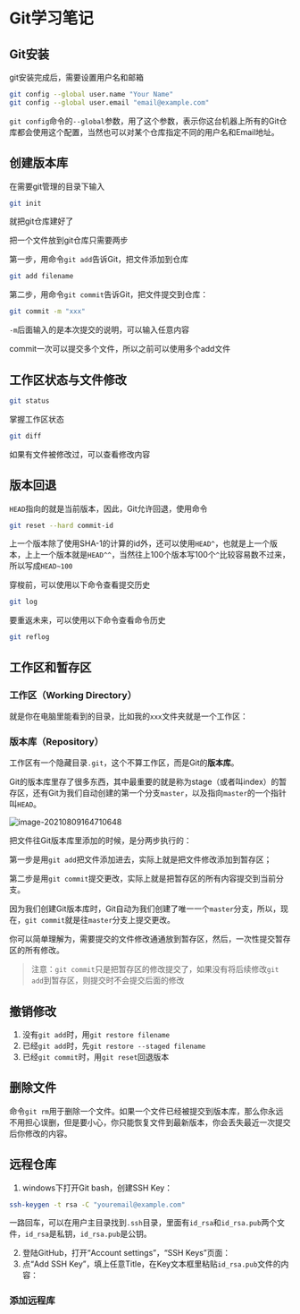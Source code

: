 # Git学习笔记

## Git安装

git安装完成后，需要设置用户名和邮箱

```bash
git config --global user.name "Your Name"
git config --global user.email "email@example.com"
```

`git config`命令的`--global`参数，用了这个参数，表示你这台机器上所有的Git仓库都会使用这个配置，当然也可以对某个仓库指定不同的用户名和Email地址。

## 创建版本库

在需要git管理的目录下输入

```bash
git init
```

就把git仓库建好了

把一个文件放到git仓库只需要两步

第一步，用命令`git add`告诉Git，把文件添加到仓库

```bash
git add filename
```

第二步，用命令`git commit`告诉Git，把文件提交到仓库：

```bash
git commit -m "xxx"
```

`-m`后面输入的是本次提交的说明，可以输入任意内容

commit一次可以提交多个文件，所以之前可以使用多个add文件

## 工作区状态与文件修改

```bash
git status
```

掌握工作区状态

```bash
git diff
```

如果有文件被修改过，可以查看修改内容

## 版本回退

`HEAD`指向的就是当前版本，因此，Git允许回退，使用命令

```bash
git reset --hard commit-id
```

上一个版本除了使用SHA-1的计算的id外，还可以使用`HEAD^`，也就是上一个版本，上上一个版本就是`HEAD^^`，当然往上100个版本写100个`^`比较容易数不过来，所以写成`HEAD~100`

穿梭前，可以使用以下命令查看提交历史

```bash
git log
```

要重返未来，可以使用以下命令查看命令历史

```bash
git reflog
```

## 工作区和暂存区

### 工作区（Working Directory）

就是你在电脑里能看到的目录，比如我的`xxx`文件夹就是一个工作区：

### 版本库（Repository）

工作区有一个隐藏目录`.git`，这个不算工作区，而是Git的**版本库**。

Git的版本库里存了很多东西，其中最重要的就是称为stage（或者叫index）的暂存区，还有Git为我们自动创建的第一个分支`master`，以及指向`master`的一个指针叫`HEAD`。

![image-20210809164710648](C:\Users\李大胖\AppData\Roaming\Typora\typora-user-images\image-20210809164710648.png)

把文件往Git版本库里添加的时候，是分两步执行的：

第一步是用`git add`把文件添加进去，实际上就是把文件修改添加到暂存区；

第二步是用`git commit`提交更改，实际上就是把暂存区的所有内容提交到当前分支。

因为我们创建Git版本库时，Git自动为我们创建了唯一一个`master`分支，所以，现在，`git commit`就是往`master`分支上提交更改。

你可以简单理解为，需要提交的文件修改通通放到暂存区，然后，一次性提交暂存区的所有修改。

> 注意：`git commit`只是把暂存区的修改提交了，如果没有将后续修改`git add`到暂存区，则提交时不会提交后面的修改

## 撤销修改

1. 没有`git add`时，用`git restore filename`
2. 已经`git add`时，先`git restore --staged filename`
3. 已经`git commit`时，用`git reset`回退版本

## 删除文件

命令`git rm`用于删除一个文件。如果一个文件已经被提交到版本库，那么你永远不用担心误删，但是要小心，你只能恢复文件到最新版本，你会丢失最近一次提交后你修改的内容。

## 远程仓库

1. windows下打开Git bash，创建SSH Key：

```bash
ssh-keygen -t rsa -C "youremail@example.com"
```

一路回车，可以在用户主目录找到`.ssh`目录，里面有`id_rsa`和`id_rsa.pub`两个文件，`id_rsa`是私钥，`id_rsa.pub`是公钥。

2. 登陆GitHub，打开“Account settings”，“SSH Keys”页面：
3. 点“Add SSH Key”，填上任意Title，在Key文本框里粘贴`id_rsa.pub`文件的内容：

### 添加远程库



